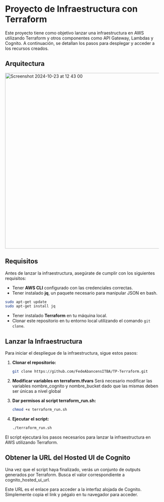 # Proyecto de Infraestructura con Terraform

Este proyecto tiene como objetivo lanzar una infraestructura en AWS utilizando Terraform y otros componentes como API Gateway, Lambdas y Cognito. A continuación, se detallan los pasos para desplegar y acceder a los recursos creados.

## Arquitectura

<img width="576" alt="Screenshot 2024-10-23 at 12 43 00" src="https://github.com/user-attachments/assets/611e266a-cc98-4759-9338-6c2f9d3f26e5">

## Requisitos

Antes de lanzar la infraestructura, asegúrate de cumplir con los siguientes requisitos:

- Tener **AWS CLI** configurado con las credenciales correctas.
- Tener instalado **jq**, un paquete necesario para manipular JSON en bash.

```bash
sudo apt-get update
sudo apt-get install jq
```

- Tener instalado **Terraform** en tu máquina local.
- Clonar este repositorio en tu entorno local utilizando el comando `git clone`.

## Lanzar la Infraestructura

Para iniciar el despliegue de la infraestructura, sigue estos pasos:

1. **Clonar el repositorio:**
   ```bash
   git clone https://github.com/FedeAbancensITBA/TP-Terraform.git

2. **Modificar variables en terraform.tfvars**
Será necesario modificar las variables nombre_cognito y nombre_bucket dado que las mismas deben ser únicas a nivel global

4. **Dar permisos al script terraform_run.sh:**
   ```bash
   chmod +x terraform_run.sh
5. **Ejecutar el script:**
   ```bash
   ./terraform_run.sh

El script ejecutará los pasos necesarios para lanzar la infraestructura en AWS utilizando Terraform.

## Obtener la URL del Hosted UI de Cognito
Una vez que el script haya finalizado, verás un conjunto de outputs generados por Terraform. Busca el valor correspondiente a cognito_hosted_ui_url.

Este URL es el enlace para acceder a la interfaz alojada de Cognito. Simplemente copia el link y pégalo en tu navegador para acceder.


